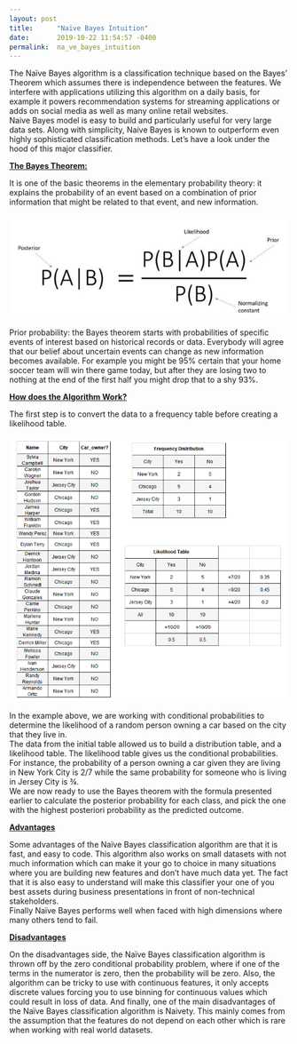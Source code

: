 ```yaml
---
layout: post
title:      "Naïve Bayes Intuition"
date:       2019-10-22 11:54:57 -0400
permalink:  na_ve_bayes_intuition
---
```


The Naïve Bayes algorithm is a classification technique based on the Bayes’ Theorem which assumes there is independence between the features. We interfere with applications utilizing this algorithm on a daily basis, for example it powers recommendation systems for streaming applications or adds on social media as well as many online retail websites. <br> 
Naive Bayes model is easy to build and particularly useful for very large data sets. Along with simplicity, Naive Bayes is known to outperform even highly sophisticated classification methods. Let’s have a look under the hood of this major classifier.

<b><u>The Bayes Theorem:</u></b>

It is one of the basic theorems in the elementary probability theory: it explains the probability of an event based on a combination of prior information that might be related to that event, and new information. 


![](img/49.png)

Prior probability: the Bayes theorem starts with probabilities of specific events of interest based on historical records or data. Everybody will agree that our belief about uncertain events can change as new information becomes available. For example you might be 95% certain that your home soccer team will win there game today, but after they are losing two to nothing at the end of the first half you might drop that to a shy 93%.


<b><u>How does the Algorithm Work? </u></b>

The first step is to convert the data to a frequency table before creating a likelihood table. 

![](img/50.png)

In the example above, we are working with conditional probabilities to determine the likelihood of a random person owning a car based on the city that they live in. <br>
The data from the initial table allowed us to build a distribution table, and a likelihood table. The likelihood table gives us the conditional probabilities. For instance, the probability of a person owning a car given they are living in New York City is 2/7 while the same probability for someone who is living in Jersey City is ¾. <br>
We are now ready to use the Bayes theorem with the formula presented earlier to calculate the posterior probability for each class, and pick the one with the highest posteriori probability as the predicted outcome. 


<b><u>Advantages </u></b>

Some advantages of the Naïve Bayes classification algorithm are that it is fast, and easy to code. This algorithm also works on small datasets with not much information which can make it your go to choice in many situations where you are building new features and don’t have much data yet. The fact that it is also easy to understand will make this classifier your one of you best assets during business presentations in front of non-technical stakeholders.<br> 
Finally Naïve Bayes performs well when faced with high dimensions where many others tend to fail.


<b><u>Disadvantages </u></b>

On the disadvantages side, the Naïve Bayes classification algorithm is thrown off by the zero conditional probability problem, where if one of the terms in the numerator is zero, then the probability will be zero. Also, the algorithm can be tricky to use with continuous features, it only accepts discrete values forcing you to use binning for continuous values which could result in loss of data. And finally, one of the main disadvantages of the Naïve Bayes classification algorithm is Naivety. This mainly comes from the assumption that the features do not depend on each other which is rare when working with real world datasets. 



